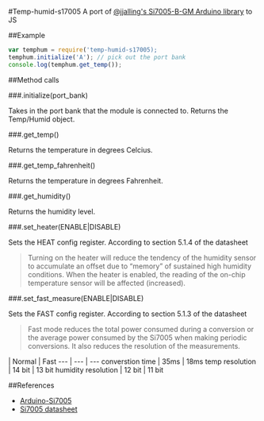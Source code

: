 #Temp-humid-s17005
A port of [@jjalling's Si7005-B-GM Arduino library](https://github.com/jjalling/Arduino-Si7005) to JS

##Example
```js
var temphum = require('temp-humid-s17005);
temphum.initialize('A'); // pick out the port bank
console.log(temphum.get_temp());
```

##Method calls

###.initialize(port_bank)

Takes in the port bank that the module is connected to. Returns the Temp/Humid object.

###.get_temp()

Returns the temperature in degrees Celcius.

###.get_temp_fahrenheit()

Returns the temperature in degrees Fahrenheit.

###.get_humidity()

Returns the humidity level.

###.set_heater(ENABLE|DISABLE)

Sets the HEAT config register. According to section 5.1.4 of the datasheet

> Turning on the heater will reduce the tendency of the humidity sensor to accumulate an offset due to “memory” of sustained high humidity conditions. When the heater is enabled, the reading of the on-chip temperature sensor will be affected (increased).

###.set_fast_measure(ENABLE|DISABLE)

Sets the FAST config register. According to section 5.1.3 of the datasheet

> Fast mode reduces the total power consumed during a conversion or the average power consumed by the Si7005 when making periodic conversions. It also reduces the resolution of the measurements.

 | Normal | Fast
--- | --- | ---
converstion time | 35ms | 18ms
temp resolution | 14 bit | 13 bit
humidity resolution | 12 bit | 11 bit


##References
* [Arduino-Si7005](https://github.com/jjalling/Arduino-Si7005)
* [Si7005 datasheet](http://www.silabs.com/Support%20Documents/TechnicalDocs/Si7005.pdf)
